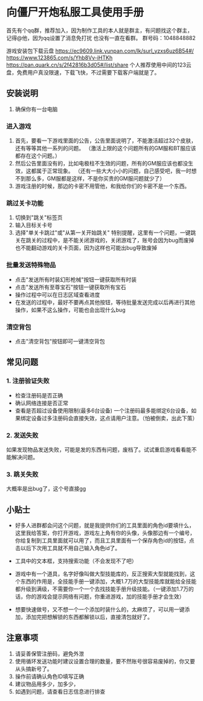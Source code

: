 # 向僵尸开炮私服工具使用手册

首先有个qq群，推荐加入，因为制作工具的本人就是群主，有问题找这个群主，记得@他，因为qq设置了消息免打扰
也没有一直在看群。
群号码：1048848882

游戏安装包下载云盘
https://ec9609.link.yunpan.com/lk/surl_yzxs6uz6B54#/
https://www.123865.com/s/Yhb8Vv-iHTKh
https://pan.quark.cn/s/2f42816b3d05#/list/share
个人推荐使用中间的123云盘，免费用户真没限速，下载飞快，不过需要下载客户端就是了。

## 安装说明
1. 确保你有一台电脑

### 进入游戏
1. 首先，要看一下游戏里面的公告，公告里面说明了，不能激活超过32个皮肤，还有等等其他一系列的问题。
（激活上限的这个问题所有的GM服和BT服应该都存在这个问题。）
2. 然后公告里面没有的，比如电极柱不生效的问题，所有的GM服应该也都没生效，这都属于正常现象。
（还有一些大大小小的问题，自己感受吧，我一时想不到那么多，GM服都是这样，不是你买贵的GM服问题就少了）
3. 游戏注册的时候，那边的卡密不用管他，和我给你们的卡密不是一个东西。

### 跳过关卡功能
1. 切换到"跳关"标签页
2. 输入目标关卡号
3. 选择"单关卡跳过"或"从第一关开始跳关"
特别提醒，这里有一个问题，一键跳关在跳关的过程中，是不能关闭游戏的，关闭游戏了，账号会因为bug而废掉
也不能翻动游戏的关卡页面，因为这样也可能出bug导致废掉

### 批量发送特殊物品
- 点击"发送所有时装幻形枪械"按钮一键获取所有时装
- 点击"发送所有至尊宝石"按钮一键获取所有宝石
- 操作过程中可以在日志区域查看进度
- 在发送的过程中，最好不要再点其他按钮，等待批量发送完成以后再进行其他操作，如果不这么操作，可能也会出现什么bug

### 清空背包
- 点击"清空背包"按钮即可一键清空背包

## 常见问题

### 1. 注册验证失败
- 检查注册码是否正确
- 确认网络连接是否正常
- 查看是否超过设备使用限制(最多6台设备)
一个注册码最多能绑定6台设备，如果绑定设备过多注册码会直接失效，这点请用户注意。（怕被倒卖，出此下策）

### 2. 发送失败
如果发现物品发送失败，可能是发的东西有问题，废档了。试试重启游戏看看能不能解决问题。


### 3. 跳关失败
大概率是出bug了，这个号直接gg

## 小贴士

- 好多人进群都会问这个问题，就是我提供你们的工具里面的角色id要填什么，这里我给答案，你打开游戏，游戏左上角有你的头像，头像那边有一个编号，你给复制到工具里面就可以用了，而且工具里面有一个保存角色id的按钮，点击以后下次用工具就不用自己输入角色id了。

- 工具中的文本框，支持搜索功能（不会发现不了吧）

- 游戏中有一个道具，名字好像叫做大型技能库的，反正搜索大型就能找到，这个东西的作用是，全技能手册一键添加，大概1.7万的大型技能库就能给全技能都升级到满级，不需要你一个一个去找技能手册升级技能。（一键添加1.7万的话，你的游戏会提示网络有问题，你重进游戏，加的技能手册才会生效）

- 想要快速做号，又不想一个一个添加时装什么的，太麻烦了，可以用一键添加，添加完把想解锁的东西都解锁以后，直接清包就好了。


## 注意事项

1. 请妥善保管注册码，避免外泄
2. 使用循环发送功能时建议设置合理的数量，要不然账号很容易废掉的，你又要从头搞新号了。
3. 操作前请确认角色ID填写正确
4. 建议物品用多少，加多少，
5. 如遇到问题，请查看日志信息进行排查
